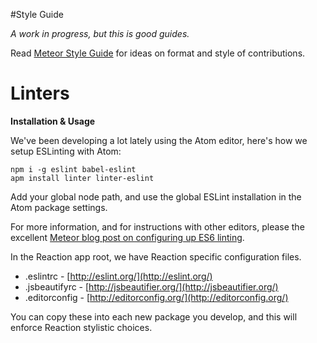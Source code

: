#Style Guide

_A work in progress, but this is good guides._

Read [Meteor Style Guide](https://github.com/meteor/meteor/wiki/Meteor-Style-Guide) for ideas on format and style of contributions.

# Linters
**Installation & Usage**

We've been developing a lot lately using the Atom editor, here's how we setup ESLinting with Atom:

```
npm i -g eslint babel-eslint
apm install linter linter-eslint
```

Add your global node path, and use the global ESLint installation in the Atom package settings.

For more information, and for instructions with other editors, please the excellent [Meteor blog post on configuring up ES6 linting](http://info.meteor.com/blog/set-up-sublime-text-for-meteor-es6-es2015-and-jsx-syntax-and-linting).

In the Reaction app root, we have Reaction specific configuration files.  
- .eslintrc - [http://eslint.org/](http://eslint.org/)
- .jsbeautifyrc - [http://jsbeautifier.org/](http://jsbeautifier.org/)
- .editorconfig - [http://editorconfig.org/](http://editorconfig.org/)

You can copy these into each new package you develop, and this will enforce Reaction stylistic choices.
